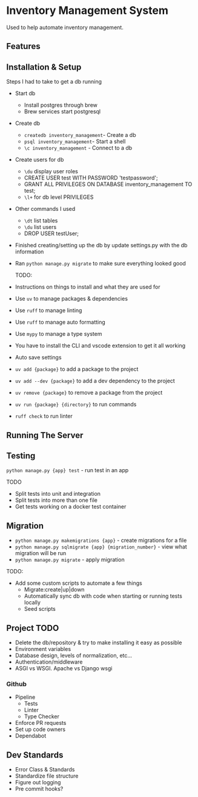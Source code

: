 # Inventory Management System

Used to help automate inventory management.

## Features

## Installation & Setup

Steps I had to take to get a db running

- Start db
  - Install postgres through brew
  - Brew services start postgresql
- Create db
  - `createdb inventory_management`- Create a db
  - `psql inventory_management`- Start a shell
  - `\c inventory_management` - Connect to a db
- Create users for db
  - `\du` display user roles
  - CREATE USER test WITH PASSWORD 'testpassword';
  - GRANT ALL PRIVILEGES ON DATABASE inventory_management TO test;
  - `\l+` for db level PRIVILEGES
- Other commands I used
  - `\dt` list tables
  - `\du` list users
  - DROP USER testUser;
- Finished creating/setting up the db by update settings.py with the db information
- Ran `python manage.py migrate` to make sure everything looked good

  TODO:

- Instructions on things to install and what they are used for
- Use `uv` to manage packages & dependencies
- Use `ruff` to manage linting
- Use `ruff` to manage auto formatting
- Use `mypy` to manage a type system
- You have to install the CLI and vscode extension to get it all working
- Auto save settings

- `uv add {package}` to add a package to the project
- `uv add --dev {package}` to add a dev dependency to the project
- `uv remove {package}` to remove a package from the project
- `uv run {package} {directory}` to run commands
- `ruff check` to run linter

## Running The Server

## Testing

`python manage.py {app} test` - run test in an app

TODO

- Split tests into unit and integration
- Split tests into more than one file
- Get tests working on a docker test container

## Migration

- `python manage.py makemigrations {app}` - create migrations for a file
- `python manage.py sqlmigrate {app} {migration_number}` - view what migration will be run
- `python manage.py migrate` - apply migration

TODO:

- Add some custom scripts to automate a few things
  - Migrate:create|up|down
  - Automatically sync db with code when starting or running tests locally
  - Seed scripts

## Project TODO

- Delete the db/repository & try to make installing it easy as possible
- Environment variables
- Database design, levels of normalization, etc…
- Authentication/middleware
- ASGI vs WSGI. Apache vs Django wsgi

### Github

- Pipeline
  - Tests
  - Linter
  - Type Checker
- Enforce PR requests
- Set up code owners
- Dependabot

## Dev Standards

- Error Class & Standards
- Standardize file structure
- Figure out logging
- Pre commit hooks?
